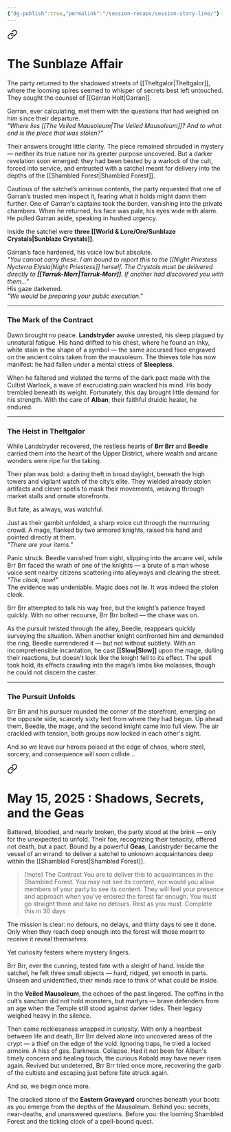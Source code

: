 ```yaml
---
{"dg-publish":true,"permalink":"/session-recaps/session-story-line/"}
---
```



<div class="transclusion internal-embed is-loaded"><a class="markdown-embed-link" href="/session-recaps/the-sunblaze-affair/" aria-label="Open link"><svg xmlns="http://www.w3.org/2000/svg" width="24" height="24" viewBox="0 0 24 24" fill="none" stroke="currentColor" stroke-width="2" stroke-linecap="round" stroke-linejoin="round" class="svg-icon lucide-link"><path d="M10 13a5 5 0 0 0 7.54.54l3-3a5 5 0 0 0-7.07-7.07l-1.72 1.71"></path><path d="M14 11a5 5 0 0 0-7.54-.54l-3 3a5 5 0 0 0 7.07 7.07l1.71-1.71"></path></svg></a><div class="markdown-embed">




# The Sunblaze Affair

The party returned to the shadowed streets of [[Theltgalor\|Theltgalor]], where the looming spires seemed to whisper of secrets best left untouched. They sought the counsel of [[Garran Holt\|Garran]].

Garran, ever calculating, met them with the questions that had weighed on him since their departure.  
_"Where lies [[The Veiled Mausoleum\|The Veiled Mausoleum]]? And to what end is the piece that was stolen?"_

Their answers brought little clarity. The piece remained shrouded in mystery — neither its true nature nor its greater purpose uncovered. But a darker revelation soon emerged: they had been bested by a warlock of the cult, forced into service, and entrusted with a satchel meant for delivery into the depths of the [[Shambled Forest\|Shambled Forest]].

Cautious of the satchel’s ominous contents, the party requested that one of Garran’s trusted men inspect it, fearing what it holds might damn them further. One of Garran's captains took the burden, vanishing into the private chambers. When he returned, his face was pale, his eyes wide with alarm. He pulled Garran aside, speaking in hushed urgency.

Inside the satchel were **three [[World & Lore/Ore/Sunblaze Crystals\|Sunblaze Crystals]]**.

Garran’s face hardened, his voice low but absolute.  
_"You cannot carry these. I am bound to report this to the [[Night Priestess Nycterra Elysia\|Night Priestess]] herself. The Crystals must be delivered directly to **[[Tarruk-Morr\|Tarruk-Morr]]**. If another had discovered you with them…"_  
His gaze darkened.  
_"We would be preparing your public execution."_

---

### **The Mark of the Contract**

Dawn brought no peace. **Landstryder** awoke unrested, his sleep plagued by unnatural fatigue. His hand drifted to his chest, where he found an inky, white stain in the shape of a symbol — the same accursed face engraved on the ancient coins taken from the mausoleum. The thieves tole has now manifest: he had fallen under a mental stress of **Sleepless**.

When he faltered and violated the terms of the dark pact made with the Cultist Warlock, a wave of excruciating pain wracked his mind. His body trembled beneath its weight. Fortunately, this day brought little demand for his strength. With the care of **Alban**, their faithful druidic healer, he endured.

---

### **The Heist in Theltgalor**

While Landstryder recovered, the restless hearts of **Brr Brr** and **Beedle** carried them into the heart of the Upper District, where wealth and arcane wonders were ripe for the taking.

Their plan was bold: a daring theft in broad daylight, beneath the high towers and vigilant watch of the city’s elite. They wielded already stolen artifacts and clever spells to mask their movements, weaving through market stalls and ornate storefronts.

But fate, as always, was watchful.

Just as their gambit unfolded, a sharp voice cut through the murmuring crowd. A mage, flanked by two armored knights, raised his hand and pointed directly at them.  
_"There are your items."_

Panic struck. Beedle vanished from sight, slipping into the arcane veil, while Brr Brr faced the wrath of one of the knights — a brute of a man whose voice sent nearby citizens scattering into alleyways and clearing the street.  
_"The cloak, now!"_  
The evidence was undeniable. Magic does not lie. It was indeed the stolen cloak.

Brr Brr attempted to talk his way free, but the knight’s patience frayed quickly. With no other recourse, Brr Brr bolted — the chase was on.

As the pursuit twisted through the alley, Beedle, reappears quickly surveying the situation. When another knight confronted him and demanded the ring, Beedle surrendered it — but not without subtlety. With an incomprehensible incantation, he cast **[[Slow\|Slow]]** upon the mage, dulling their reactions, but doesn't look like the knight fell to its effect. The spell took hold, its effects crawling into the mage’s limbs like molasses, though he could not discern the caster.

---

### **The Pursuit Unfolds**

Brr Brr and his pursuer rounded the corner of the storefront, emerging on the opposite side, scarcely sixty feet from where they had begun. Up ahead them, Beedle, the mage, and the second knight came into full view. The air crackled with tension, both groups now locked in each other's sight.

And so we leave our heroes poised at the edge of chaos, where steel, sorcery, and consequence will soon collide...

</div></div>



<div class="transclusion internal-embed is-loaded"><a class="markdown-embed-link" href="/session-recaps/shadows-secrets-and-the-geas/" aria-label="Open link"><svg xmlns="http://www.w3.org/2000/svg" width="24" height="24" viewBox="0 0 24 24" fill="none" stroke="currentColor" stroke-width="2" stroke-linecap="round" stroke-linejoin="round" class="svg-icon lucide-link"><path d="M10 13a5 5 0 0 0 7.54.54l3-3a5 5 0 0 0-7.07-7.07l-1.72 1.71"></path><path d="M14 11a5 5 0 0 0-7.54-.54l-3 3a5 5 0 0 0 7.07 7.07l1.71-1.71"></path></svg></a><div class="markdown-embed">





# May 15, 2025 : Shadows, Secrets, and the Geas

Battered, bloodied, and nearly broken, the party stood at the brink — only for the unexpected to unfold. Their foe, recognizing their tenacity, offered not death, but a pact. Bound by a powerful **Geas**, Landstryder became the vessel of an errand: to deliver a satchel to unknown acquaintances deep within the [[Shambled Forest\|Shambled Forest]]. 

> [!note] The Contract
>  You are to deliver this to acquaintances in the Shambled Forest. You may not see its content, nor would you allow members of your party to see its content.  They will feel your presence and approach when you've entered the forest far enough. You must go straight there and take no detours. Rest as you must. Complete this in 30 days

 The mission is clear: no detours, no delays, and thirty days to see it done. Only when they reach deep enough into the forest will those meant to receive it reveal themselves.

Yet curiosity festers where mystery lingers.

Brr Brr, ever the cunning, tested fate with a sleight of hand. Inside the satchel, he felt three small objects — hard, ridged, yet smooth in parts. Unseen and unidentified, their minds race to think of what could be inside.

In the **Veiled Mausoleum**, the echoes of the past lingered. The coffins in the cult’s sanctum did not hold monsters, but martyrs — brave defenders from an age when the Temple still stood against darker tides. Their legacy weighed heavy in the silence.

Then came recklessness wrapped in curiosity. With only a heartbeat between life and death, Brr Brr delved alone into uncovered areas of the crypt — a thief on the edge of the void. Ignoring traps, he tried a locked armoire. A hiss of gas. Darkness. Collapse. Had it not been for Alban's timely concern and healing touch, the curious Kobald may have never risen again. Revived but undeterred, Brr Brr tried once more, recovering the garb of the cultists and escaping just before fate struck again.

And so, we begin once more.

The cracked stone of the **Eastern Graveyard** crunches beneath your boots as you emerge from the depths of the Mausoleum. Behind you: secrets, near-deaths, and unanswered questions. Before you: the looming Shambled Forest and the ticking clock of a spell-bound quest.

</div></div>
